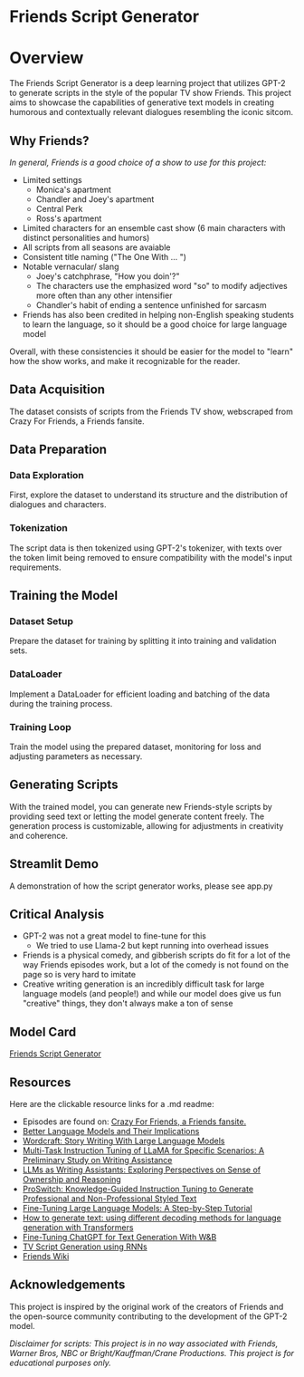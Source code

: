 # Friends Script Generator

# Overview
The Friends Script Generator is a deep learning project that utilizes GPT-2 to generate scripts in the style of the popular TV show Friends. This project aims to showcase the capabilities of generative text models in creating humorous and contextually relevant dialogues resembling the iconic sitcom.

## Why Friends?
*In general, Friends is a good choice of a show to use for this project:*

*   Limited settings
    * Monica's apartment
    * Chandler and Joey's apartment
    * Central Perk
    * Ross's apartment
*   Limited characters for an ensemble cast show (6 main characters with distinct personalities and humors)
*   All scripts from all seasons are avaiable
*   Consistent title naming ("The One With ... ")
*   Notable vernacular/ slang
    * Joey's catchphrase, "How you doin'?"
    * The characters use the emphasized word "so" to modify adjectives more often than any other intensifier
    * Chandler's habit of ending a sentence unfinished for sarcasm
* Friends has also been credited in helping non-English speaking students to learn the language, so it should be a good choice for large language model

Overall, with these consistencies it should be easier for the model to "learn" how the show works, and make it recognizable for the reader.

## Data Acquisition
The dataset consists of scripts from the Friends TV show, webscraped from Crazy For Friends, a Friends fansite. 

## Data Preparation
### Data Exploration
First, explore the dataset to understand its structure and the distribution of dialogues and characters.

### Tokenization
The script data is then tokenized using GPT-2's tokenizer, with texts over the token limit being removed to ensure compatibility with the model's input requirements.

## Training the Model
### Dataset Setup
Prepare the dataset for training by splitting it into training and validation sets.

### DataLoader
Implement a DataLoader for efficient loading and batching of the data during the training process.

### Training Loop
Train the model using the prepared dataset, monitoring for loss and adjusting parameters as necessary.

## Generating Scripts
With the trained model, you can generate new Friends-style scripts by providing seed text or letting the model generate content freely. The generation process is customizable, allowing for adjustments in creativity and coherence.

## Streamlit Demo
A demonstration of how the script generator works, please see app.py

## Critical Analysis
- GPT-2 was not a great model to fine-tune for this
	- We tried to use Llama-2 but kept running into overhead issues
- Friends is a physical comedy, and gibberish scripts do fit for a lot of the way Friends episodes work, but a lot of the comedy is not found on the page so is very hard to imitate
- Creative writing generation is an incredibly difficult task for large language models (and people!) and while our model does give us fun "creative" things, they don't always make a ton of sense

## Model Card
[Friends Script Generator](https://github.com/rachelkmont/friends-script-generator/blob/main/model_card.md)

## Resources

Here are the clickable resource links for a .md readme:

- Episodes are found on: [Crazy For Friends, a Friends fansite.](https://www.livesinabox.com/friends/scripts.shtml)
- [Better Language Models and Their Implications](https://openai.com/research/better-language-models)
- [Wordcraft: Story Writing With Large Language Models](https://dl.acm.org/doi/pdf/10.1145/3490099.3511105)
- [Multi-Task Instruction Tuning of LLaMA for Specific Scenarios:
A Preliminary Study on Writing Assistance](https://arxiv.org/pdf/2305.13225.pdf)
- [LLMs as Writing Assistants: Exploring Perspectives on Sense of
Ownership and Reasoning](https://arxiv.org/pdf/2404.00027.pdf)
- [ProSwitch: Knowledge-Guided Instruction Tuning to Generate
Professional and Non-Professional Styled Text](https://arxiv.org/pdf/2403.09131.pdf)
- [Fine-Tuning Large Language Models: A Step-by-Step Tutorial](https://www.datacamp.com/tutorial/fine-tuning-large-language-models)
- [How to generate text: using different decoding methods for language generation with Transformers](https://github.com/huggingface/blog/blob/main/notebooks/02_how_to_generate.ipynb)
- [Fine-Tuning ChatGPT for Text Generation With W&B](https://wandb.ai/mostafaibrahim17/ml-articles/reports/Fine-Tuning-ChatGPT-for-Text-Generation-With-W-B--Vmlldzo1NDE5MjYw)
- [TV Script Generation using RNNs](https://medium.com/@matthew1992/tv-script-generation-563ba7b6356a)
- [Friends Wiki](https://friends.fandom.com/wiki/Friends)


## Acknowledgements
This project is inspired by the original work of the creators of Friends and the open-source community contributing to the development of the GPT-2 model. 

*Disclaimer for scripts: This project is in no way associated with Friends, Warner Bros, NBC or Bright/Kauffman/Crane Productions. This project is for educational purposes only.*

